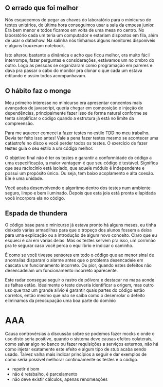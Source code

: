 ## O errado que foi melhor
Nós esquecemos de pegar as chaves do laboratório para o minicurso de testes unitários, de última hora conseguimos usar a sala da empesa junior. Era bem menor e todos ficamos em volta de uma mesa no centro. No laboratório cada um teria um computador e estariam dispostos em fila, além de usar o datashow. Na salinha nós tínhamos alguns monitores disponíveis e alguns trouxeram notebook.

Isto alterou bastante a dinâmica e acho que ficou melhor, era muito fácil interrompe, fazer perguntas e considerações, estávamos um no ombro do outro. Logo as pessoas se organizaram como programação em pareres e dava pra passar o cabo do monitor pra clonar o que cada um estava editando e assim todos acompanhavam. 

## O hábito faz o monge
Meu primeiro interesse no minicurso era apresentar concentos mais avançados de javascript, queria chegar em composição e injeção de dependências, principalmente fazer isso de forma natural conforme se tenta simplificar o código quando a estrutura já está no limite da compreensão.

Para me aquecer comecei a fazer testes no estilo TDD no meu trabalho. Devia ter feito isso antes! Vale a pena fazer testes mesmo se acontecer uma catástrofe no disco e você perder todos os testes. O exercício de fazer testes guia o seu estilo a um código melhor.

O objetivo final não é ter os testes e garantir a conformidade do código a uma especificação, a maior vantagem é que seu código é testável. Significa que seu raciocínio está isolado, que aquele módulo é independente e possui um propósito único. Ou seja, tem baixo acoplamento e alta coesão. Ele é uma unidade.

Você acaba desenvolvendo o algoritmo dentro dos testes num ambiente seguro, limpo e bem iluminado. Depois que esta joia está pronta e lapidada você incorpora ela no código. 

## Espada de thundera
O código base para o minicurso já estava pronto há alguns meses, eu tinha deixado várias armadilhas para que o tropeço dos alunos fossem a deixa para uma explicação ou a introdução de algum novo conceito. Claro que eu esqueci e cai em várias delas. Mas os testes servem pra isso, um corrimão pra te segurar caso você perca o equilíbrio e indicar o caminho.

É como se você tivesse sensores em todo o código que ao menor sinal de anomalias disparam o alarme antes que o problema desencadeie em cascata um funcionamento incorreto. Ou pior, quando estes defeitos não desencadeiam um funcionamento incorreto aparecente.

Este radar consegue seguir o rastro de pólvora e destacar no mapa aonde as falhas estão. Idealmente o teste deveria identificar a origem, mas outro uso que traz um grande alívio é garantir quais partes do código estão corretos, então mesmo que não se saiba como o desenrolar o defeito eliminamos da preocupação uma boa parte do domínio

# AAA 
Causa controvérsias a discussão sobre se podemos fazer mocks e onde o uso disto seria positivo, quando o sistema deve causas efeitos colaterais, como salvar algo no banco ou fazer requisições a serviços externos, não há como injetar exatamente este efeito e algum tipo de stub acaba sendo usado. Talvez valha mais indicar princípios a seguir e dar exemplos de como seria possível melhorar continuamente os testes e o código.

- repetir é bom
- não é retabalho, é parcelamento
- não deve existir cálculos, apenas renomeações